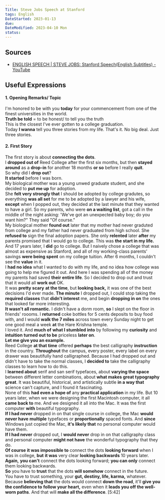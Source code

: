 ```yaml
---
Title: Steve Jobs Speech at Stanford
tags: English
DateStarted: 2023-01-13
due:
DateModified: 2023-04-10 Mon
status:
---
```


## Sources

- [ENGLISH SPEECH | STEVE JOBS: Stanford Speech(English Subtitles) - YouTube](https://www.youtube.com/watch?v=1i9kcBHX2Nw&list=PLosaC3gb0kGBH20jtgs5M0iaMLoUYf-rH)

## Useful Expressions

#### 1. Opening Remarks/ Topic

I'm honored to be with you **today** for your commencement from one of the finest universities in the world.  
**Truth be told** = to be honest/ to tell you the truth  
This is the closest I've ever gotten to a college graduation.  
Today **I wanna** tell you three stories from my life. That's it. No big deal. Just three stories.

#### 2. First Story

The first story is about **connecting the dots**.  
I **dropped out of** Reed College after the first six months, but then **stayed around** as a **drop-in** for another 18 months **or so** before I really **quit**.  
So why did I **drop out**?  
**It started** before I was born.  
My biological mother was a young unwed graduate student, and she decided to **put me up** for adoption.  
She **felt very strongly that** I should be adopted by college gradutes, so everything **was all set** for me to be adopted by a lawyer and his wife, **except** when I popped out, they decided at the last minute that they wanted to have a girl. So my parents, who were **on a waiting list**, got a call in the middle of the night asking: 'We've got an unexpected baby boy; do you want him?" They said "Of course."  
My biological mother **found out** later that my mother had never graduted from college and my father had never graduated from high school. She **refused to** sign the final adoption papers. She only **relented** later **after** my parents promised that I would go to college. This was **the start in my life.**  
And 17 years later, I **did** go to college. But I naively chose a college that was almost as expensive as Stanford, and all of my working-class parents' savings **were being spent** on my college tuition. After 6 months, I couldn't see the **value** in it.  
I **had no idea** what I wanted to do with my life, and no idea how college was going to help me figured it out. And here I was spending all of the money my parents had saved **their entire life**. So I decided to drop out and trust that it would all **work out** OK.  
It was **pretty scary** **at the time**, but **looking back,** it was one of the best decisions I'd ever made. **The minute** I dropped out, I could stop taking the **required classes** that **didn't interest** me, and begin **dropping in on** the ones that looked far more interesting.  
**It wasn't all romantic.** I didn't have a dorm room, **so** I slept on the floor in friends' roooms. I **returned** coke bottles for 5 cents deposits to buy food with, and I would **walk the 7 miles** across town every Sunday night to get one good meal a week **at** the Hare Krishna temple.  
I loved it. And **much of** **what I stumbled into** by following my **curiosity** and **intuition** **turned out to be** priceless **later on**.  
**Let me give you an example.**  
Reed College **at that time** offered **perhaps** the best calligraphy **instruction** in the country. **Throughout** the campus, every poster, every label on every drawer was beautifully hand calligraphed. Because I had dropped out and didn't have to take the normal classes, I **decided to** take the calligraphy classes to learn how to do this.  
I **learned about** serif and san serif typefaces, about **varying the space** between different letter combinations, about **what makes great typography great**. It was beautiful, historical, and artistically subtle **in a way that** science can't capture, and I found it fascinating.  
None of this **had even a hope of** any **practical application** in my life. But 10 years later, when we were designing the first Macintosh computer, it all **came back to** me. And we designed it all into the Mac. It was the first computer **with** beautiful typography.  
**If I had never** dropped in on that single course in college, the Mac **would never have** **multiple** typefaces or **proportionally** spaced fonts. And **since** Windows just copied the Mac, **it's likely that** no personal computer would have them.  
**If I had never** dropped out, I **would never** drop in on that calligraphy class and personal computer **might not have** the wonderful typography that they do.  
**Of course** **it was impossible to** connect the dots **looking forward** when I was in college, **but** **it was** very clear **looking backwards** 10 years later.  
**Again,** **you can't** connect the dots looking forward; **you can only** connect them looking backwards.  
**So** you have to **trust** that the dots **will somehow** connect in the future.  
You have to trust something, your **gut, destiny, life, karma,** whatever.  
Because **believing that** the dots would connect **down the road**, it'll **give you the confidence to** **follow your heart,** even when it **leads you off the well-worn paths**. And that will **make all the difference**. [5:42]
